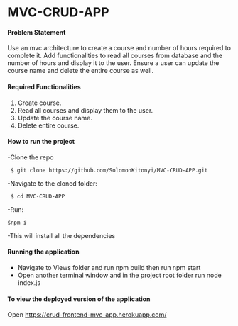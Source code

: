 # MVC-CRUD-APP
#### Problem Statement
Use an mvc architecture to create a course and number of hours required to complete it. Add functionalities to read all courses from database and the number of hours and display it to the user. Ensure a user can update the course name and delete the entire course as well.

#### Required Functionalities
1. Create course.
2. Read all courses and display them to the user.
3. Update the course name.
4. Delete entire course.

#### How to run the project
-Clone the repo
```
 $ git clone https://github.com/SolomonKitonyi/MVC-CRUD-APP.git

```
-Navigate to the cloned folder:
```
 $ cd MVC-CRUD-APP
```
-Run:
```
$npm i
```
-This will install all the dependencies

#### Running the application
- Navigate to Views folder and run npm build then run npm start
- Open another terminal window and in the project root folder run node index.js

#### To view the deployed version of the application
Open https://crud-frontend-mvc-app.herokuapp.com/
